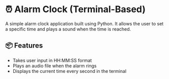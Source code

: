 # ⏰ Alarm Clock (Terminal-Based)

A simple alarm clock application built using Python. It allows the user to set a specific time and plays a sound when the time is reached.

## 📦 Features

- Takes user input in HH:MM:SS format
- Plays an audio file when the alarm rings
- Displays the current time every second in the terminal